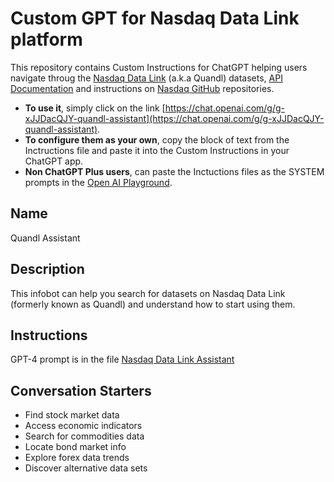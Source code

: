 # Custom GPT for Nasdaq Data Link platform

This repository contains Custom Instructions for ChatGPT helping users navigate throug the [Nasdaq Data Link](https://data.nasdaq.com/) (a.k.a Quandl) datasets, [API Documentation](https://docs.data.nasdaq.com/) and instructions on [Nasdaq GitHub](https://github.com/Nasdaq/) repositories.

- **To use it**, simply click on the link [https://chat.openai.com/g/g-xJJDacQJY-quandl-assistant](https://chat.openai.com/g/g-xJJDacQJY-quandl-assistant).
- **To configure them as your own**, copy the block of text from the Inctructions file and paste it into the Custom Instructions in your ChatGPT app.
- **Non ChatGPT Plus users**, can paste the Inctuctions files as the SYSTEM prompts in the [Open AI Playground]( https://platform.openai.com/playground).

## Name

Quandl Assistant

## Description

This infobot can help you search for datasets on Nasdaq Data Link (formerly known as Quandl) and understand how to start using them.

## Instructions

GPT-4 prompt is in the file [Nasdaq Data Link Assistant](Nasdaq_Data_Link_Assistant.md)

## Conversation Starters

- Find stock market data
- Access economic indicators
- Search for commodities data
- Locate bond market info
- Explore forex data trends
- Discover alternative data sets
